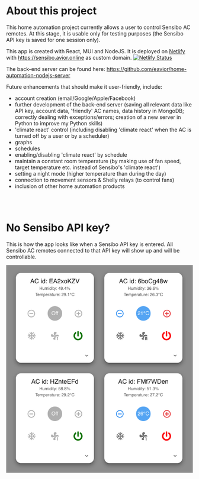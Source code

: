 # About this project

This home automation project currently allows a user to control Sensibo AC remotes. At this stage, it is usable only for testing purposes (the Sensibo API key is saved for one session only).

This app is created with React, MUI and NodeJS. It is deployed on [Netlify][identifier] with <https://sensibo.avior.online> as custom domain.
[![Netlify Status](https://api.netlify.com/api/v1/badges/79e0fee7-1162-46a4-9e9e-ea5876deac74/deploy-status)](https://app.netlify.com/sites/home-automation-app/deploys)

[identifier]: https://home-automation-app.netlify.app

The back-end server can be found here: https://github.com/eavior/home-automation-nodejs-server

Future enhancements that should make it user-friendly, include:

- account creation (email/Google/Apple/Facebook)
- further development of the back-end server (saving all relevant data like API key, account data, 'friendly' AC names, data history in MongoDB; correctly dealing with exceptions/errors; creation of a new server in Python to improve my Python skills)
- 'climate react' control (including disabling 'climate react' when the AC is turned off by a user or by a scheduler)
- graphs
- schedules
- enabling/disabling 'climate react' by schedule
- maintain a constant room temperature (by making use of fan speed, target temperature etc. instead of Sensibo's 'climate react')
- setting a night mode (higher temperature than during the day)
- connection to movement sensors & Shelly relays (to control fans)
- inclusion of other home automation products

<br><br>

# No Sensibo API key?

This is how the app looks like when a Sensibo API key is entered.
All Sensibo AC remotes connected to that API key will show up and will be controllable.

![Sensibo AC remote controls](/public/screenshot.png "Sensibo AC remote controls")
